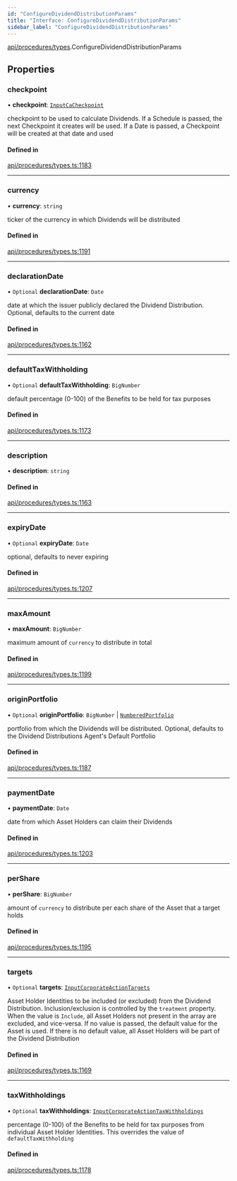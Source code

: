 ```yaml
---
id: "ConfigureDividendDistributionParams"
title: "Interface: ConfigureDividendDistributionParams"
sidebar_label: "ConfigureDividendDistributionParams"
---
```


[api/procedures/types](../../../../../modules/API/Procedures/Types/Types.md).ConfigureDividendDistributionParams

## Properties

### checkpoint

• **checkpoint**: [`InputCaCheckpoint`](../../../../../modules/API/Entities/Asset/Fungible/Checkpoints/Types/Types.md#inputcacheckpoint)

checkpoint to be used to calculate Dividends. If a Schedule is passed, the next Checkpoint it creates will be used.
  If a Date is passed, a Checkpoint will be created at that date and used

#### Defined in

[api/procedures/types.ts:1183](https://github.com/PolymeshAssociation/polymesh-sdk/blob/fedc4714f/src/api/procedures/types.ts#L1183)

___

### currency

• **currency**: `string`

ticker of the currency in which Dividends will be distributed

#### Defined in

[api/procedures/types.ts:1191](https://github.com/PolymeshAssociation/polymesh-sdk/blob/fedc4714f/src/api/procedures/types.ts#L1191)

___

### declarationDate

• `Optional` **declarationDate**: `Date`

date at which the issuer publicly declared the Dividend Distribution. Optional, defaults to the current date

#### Defined in

[api/procedures/types.ts:1162](https://github.com/PolymeshAssociation/polymesh-sdk/blob/fedc4714f/src/api/procedures/types.ts#L1162)

___

### defaultTaxWithholding

• `Optional` **defaultTaxWithholding**: `BigNumber`

default percentage (0-100) of the Benefits to be held for tax purposes

#### Defined in

[api/procedures/types.ts:1173](https://github.com/PolymeshAssociation/polymesh-sdk/blob/fedc4714f/src/api/procedures/types.ts#L1173)

___

### description

• **description**: `string`

#### Defined in

[api/procedures/types.ts:1163](https://github.com/PolymeshAssociation/polymesh-sdk/blob/fedc4714f/src/api/procedures/types.ts#L1163)

___

### expiryDate

• `Optional` **expiryDate**: `Date`

optional, defaults to never expiring

#### Defined in

[api/procedures/types.ts:1207](https://github.com/PolymeshAssociation/polymesh-sdk/blob/fedc4714f/src/api/procedures/types.ts#L1207)

___

### maxAmount

• **maxAmount**: `BigNumber`

maximum amount of `currency` to distribute in total

#### Defined in

[api/procedures/types.ts:1199](https://github.com/PolymeshAssociation/polymesh-sdk/blob/fedc4714f/src/api/procedures/types.ts#L1199)

___

### originPortfolio

• `Optional` **originPortfolio**: `BigNumber` \| [`NumberedPortfolio`](../../../../../classes/API/Entities/NumberedPortfolio/NumberedPortfolio.md)

portfolio from which the Dividends will be distributed. Optional, defaults to the Dividend Distributions Agent's Default Portfolio

#### Defined in

[api/procedures/types.ts:1187](https://github.com/PolymeshAssociation/polymesh-sdk/blob/fedc4714f/src/api/procedures/types.ts#L1187)

___

### paymentDate

• **paymentDate**: `Date`

date from which Asset Holders can claim their Dividends

#### Defined in

[api/procedures/types.ts:1203](https://github.com/PolymeshAssociation/polymesh-sdk/blob/fedc4714f/src/api/procedures/types.ts#L1203)

___

### perShare

• **perShare**: `BigNumber`

amount of `currency` to distribute per each share of the Asset that a target holds

#### Defined in

[api/procedures/types.ts:1195](https://github.com/PolymeshAssociation/polymesh-sdk/blob/fedc4714f/src/api/procedures/types.ts#L1195)

___

### targets

• `Optional` **targets**: [`InputCorporateActionTargets`](../../../../../modules/API/Procedures/Types/Types.md#inputcorporateactiontargets)

Asset Holder Identities to be included (or excluded) from the Dividend Distribution. Inclusion/exclusion is controlled by the `treatment`
  property. When the value is `Include`, all Asset Holders not present in the array are excluded, and vice-versa. If no value is passed,
  the default value for the Asset is used. If there is no default value, all Asset Holders will be part of the Dividend Distribution

#### Defined in

[api/procedures/types.ts:1169](https://github.com/PolymeshAssociation/polymesh-sdk/blob/fedc4714f/src/api/procedures/types.ts#L1169)

___

### taxWithholdings

• `Optional` **taxWithholdings**: [`InputCorporateActionTaxWithholdings`](../../../../../modules/API/Procedures/Types/Types.md#inputcorporateactiontaxwithholdings)

percentage (0-100) of the Benefits to be held for tax purposes from individual Asset Holder Identities.
  This overrides the value of `defaultTaxWithholding`

#### Defined in

[api/procedures/types.ts:1178](https://github.com/PolymeshAssociation/polymesh-sdk/blob/fedc4714f/src/api/procedures/types.ts#L1178)
